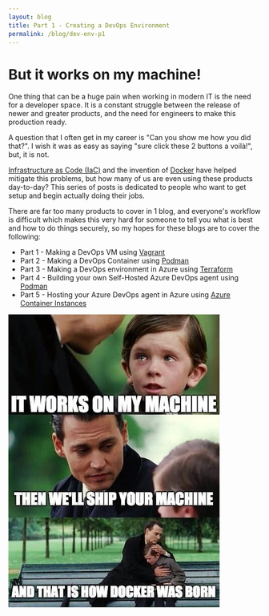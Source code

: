 ```yaml
---
layout: blog
title: Part 1 - Creating a DevOps Environment
permalink: /blog/dev-env-p1
---
```

# But it works on my machine!

One thing that can be a huge pain when working in modern IT is the need for a developer space.  It is a constant struggle between the release of newer and greater products, and the need for engineers to make this production ready.

A question that I often get in my career is "Can you show me how you did that?".  I wish it was as easy as saying "sure click these 2 buttons a voilà!", but, it is not.

[Infrastructure as Code (IaC)](https://en.wikipedia.org/wiki/Infrastructure_as_code) and the invention of [Docker](https://en.wikipedia.org/wiki/Docker_(software)) have helped mitigate this problems, but how many of us are even using these products day-to-day?  This series of posts is dedicated to people who want to get setup and begin actually doing their jobs.

There are far too many products to cover in 1 blog, and everyone's workflow is difficult which makes this very hard for someone to tell you what is best and how to do things securely, so my hopes for these blogs are to cover the following:

- Part 1 - Making a DevOps VM using [Vagrant](https://www.vagrantup.com/)
- Part 2 - Making a DevOps Container using [Podman](https://podman.io/)
- Part 3 - Making a DevOps environment in Azure using [Terraform](https://www.terraform.io/)
- Part 4 - Building your own Self-Hosted Azure DevOps agent using [Podman](https://podman.io/)
- Part 5 - Hosting your Azure DevOps agent in Azure using [Azure Container Instances](https://azure.microsoft.com/en-gb/services/container-instances/#overview)


![Works on my machine](/docs/assets/memes/meme7.jpg)